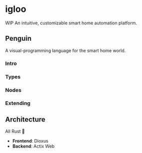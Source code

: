 # igloo

WIP An intuitive, customizable smart home automation platform.

## Penguin
A visual-programming language for the smart home world.

### Intro

### Types

### Nodes

### Extending


## Architecture
All Rust 🦀
 - **Frontend**: Dioxus
 - **Backend**: Actix Web



